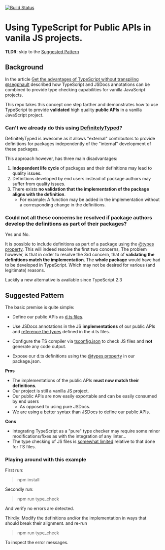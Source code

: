 [![Build Status](https://travis-ci.org/bd82/typescript_for_public_apis.svg?branch=master)](https://travis-ci.org/bd82/typescript_for_public_apis)

# Using TypeScript for Public APIs in vanila JS projects.

**TLDR**: skip to the [Suggested Pattern](#suggested_pattern)

## Background
In the article [Get the advantages of TypeScript without transpiling](http://seg.phault.net/blog/2017/10/typescript-without-transpiling/)
[@segphault](https://github.com/segphault) described how TypeScript and JSDocs annotations can be combined to provide type checking
capabilities for vanilla JavaScript projects.

This repo takes this concept one step farther and demonstrates how to use TypeScript
to provide **validated** high quality **public APIs** in a vanilla JavaScript project.


### Can't we already do this using [DefinitelyTyped](http://definitelytyped.org/guides/contributing.html)?
DefinitelyTyped is awesome as it allows "external" contributors to provide definitions
for packages independently of the "internal" development of these packages.

This approach however, has three main disadvantages:

1. **Independent life cycle** of packages and their definitions may lead to quality issues.
2. Definitions developed by end users instead of package authors may suffer from quality issues.
3. There exists **no validation that the implementation of the package aligns with the definition**.
    - For example: A function may be added in the implementation without a corresponding change in the definitions.


### Could not all these concerns be resolved if package authors develop the definitions as part of their packages?
Yes and No.

It is possible to include definitions as part of a package using the [@types property](https://www.typescriptlang.org/docs/handbook/declaration-files/publishing.html).
This will indeed resolve the first two concerns, The problem however, is that in order to resolve the 3rd concern, that of
**validating the definitions match the implementation**. The **whole package** would have had to be developed in TypeScript.
Which may not be desired for various (and legitimate) reasons.

Luckily a new alternative is available since TypeScript 2.3


## <a name="suggested_pattern"></a> Suggested Pattern   
The basic premise is quite simple:

 - Define our public APIs as [d.ts files](https://github.com/bd82/typescript_for_public_apis/blob/master/api.d.ts).
 
 - Use JSDocs annotations in the JS **implementations** of our public APIs and [reference the types](https://github.com/bd82/typescript_for_public_apis/blob/master/src/functional.js#L5)
   defined in the d.ts files.
   
 - Configure the TS compiler via [tsconfig.json](https://github.com/bd82/typescript_for_public_apis/blob/master/tsconfig.json#L4-L6) to check JS files and **not** generate any code output.
 
 - Expose our d.ts definitions using the [@types property](https://github.com/bd82/typescript_for_public_apis/blob/master/package.json#L6) in our package.json.
 

**Pros**
 - The implementations of the public APIs **must now match their definitions**.
 - Our project is still a vanilla JS project.
 - Our public APIs are now easily exportable and can be easily consumed by end users 
   * As opposed to using pure JSDocs. 
 - We are using a better syntax than JSDocs to define our public APIs.
 
**Cons**
 - Integrating TypeScript as a "pure" type checker may require some minor modifications/fixes
   as with the integration of any linter...
 - The type checking of JS files is [somewhat limited](https://github.com/Microsoft/TypeScript/wiki/Type-Checking-JavaScript-Files) relative to that done for TS files.
    
    
### Playing around with this example

First run:
> npm install

Secondly run:
> npm run type_check

And verify no errors are detected.

Thirdly:
Modify the definitions and/or the implementation in ways that should break their alignment.
and re-run 
> npm run type_check

To inspect the error messages.


